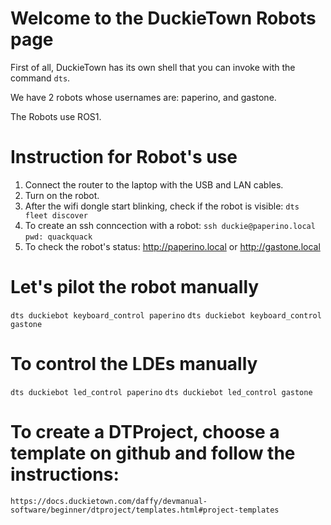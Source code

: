 # Welcome to the DuckieTown Robots page
First of all, DuckieTown has its own shell that you can invoke with the command `dts`.

We have 2 robots whose usernames are: paperino, and gastone.

The Robots use ROS1.

# Instruction for Robot's use
1. Connect the router to the laptop with the USB and LAN cables.
2. Turn on the robot.
3. After the wifi dongle start blinking, check if the robot is visible:
    `dts fleet discover`
4. To create an ssh conncection with a robot:
    `ssh duckie@paperino.local`
    `pwd: quackquack`
5. To check the robot's status:
    http://paperino.local or http://gastone.local


# Let's pilot the robot manually
`dts duckiebot keyboard_control paperino`
`dts duckiebot keyboard_control gastone`

# To control the LDEs manually
`dts duckiebot led_control paperino`
`dts duckiebot led_control gastone`

# To create a DTProject, choose a template on github and follow the instructions:
    https://docs.duckietown.com/daffy/devmanual-software/beginner/dtproject/templates.html#project-templates     
 
